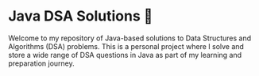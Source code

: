 # Java DSA Solutions 🚀
Welcome to my repository of Java-based solutions to Data Structures and Algorithms (DSA) problems. This is a personal project where I solve and store a wide range of DSA questions in Java as part of my learning and preparation journey.
